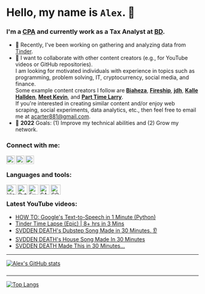 # Hello, my name is `Alex`. 👋

### I'm a [CPA](https://en.wikipedia.org/wiki/Certified_Public_Accountant) and currently work as a Tax Analyst at [BD](https://www.bd.com/en-us).

- 🌱 Recently, I've been working on gathering and analyzing data from [Tinder](https://github.com/acarter881/tinder_likes_data).
- 👯 I want to collaborate with other content creators (e.g., for YouTube videos or GitHub repositories). <br>
I am looking for motivated individuals with experience in topics such as programming, problem solving, IT, cryptocurrency, social media, and finance. <br>
Some example content creators I follow are **[Biaheza](https://www.youtube.com/c/biaheza)**, **[Fireship](https://www.youtube.com/c/Fireship)**, **[jdh](https://www.youtube.com/c/jdhvideo)**, **[Kalle Hallden](https://www.youtube.com/c/KalleHallden)**, **[Meet Kevin](https://www.youtube.com/c/MeetKevin)**, and **[Part Time Larry](https://www.youtube.com/c/parttimelarry)**. <br>
If you're interested in creating similar content and/or enjoy web scraping, social experiments, data analytics, etc., then feel free to email me at acarter881@gmail.com.
- 🥅 **2022** Goals: (1) Improve my technical abilities and (2) Grow my network.

### Connect with me:
[<img align="left" alt="AlexCarter881 | YouTube" width="22px" src="https://upload.wikimedia.org/wikipedia/commons/thumb/f/fb/YouTube_Kids_LogoVector.svg/1267px-YouTube_Kids_LogoVector.svg.png"/>][youtube]
[<img align="left" alt="acarter881 | LinkedIn" width="22px" src="https://cdn-icons-png.flaticon.com/512/174/174857.png"/>][linkedin]
[<img align="left" alt="acarter881 | Instagram" width="22px" src="https://upload.wikimedia.org/wikipedia/commons/thumb/e/e7/Instagram_logo_2016.svg/2048px-Instagram_logo_2016.svg.png"/>][instagram]

<br />

### Languages and tools:
[<img align="left" alt="Visual Studio Code" width="26px" src="https://miro.medium.com/max/512/1*_T_tWFGY29J6MEKek1vBaw.png"/>][visualStudioCode]
[<img align="left" alt="Python" width="26px" src="https://upload.wikimedia.org/wikipedia/commons/thumb/0/0a/Python.svg/2048px-Python.svg.png"/>][python]
[<img align="left" alt="Excel" width="26px" src="https://cdn-icons-png.flaticon.com/512/888/888850.png"/>][excel]
[<img align="left" alt="SAP" width="26px" src="https://upload.wikimedia.org/wikipedia/commons/thumb/5/59/SAP_2011_logo.svg/1920px-SAP_2011_logo.svg.png"/>][sap]
[<img align="left" alt="SQL" width="26px" src="https://upload.wikimedia.org/wikipedia/commons/thumb/4/49/Applications-database.svg/1024px-Applications-database.svg.png"/>][sql]

<br />

### Latest YouTube videos:
<!-- YOUTUBE:START -->
- [HOW TO: Google&#39;s Text-to-Speech in 1 Minute &lpar;Python&rpar;](https://www.youtube.com/watch?v=EKPpMpKOLZo)
- [Tinder Time Lapse &lpar;Epic&rpar; | 8+ hrs in 3 Mins](https://www.youtube.com/watch?v=ZWvZJnCau0s)
- [SVDDEN DEATH&#39;s Dubstep Song Made in 30 Minutes. 👂](https://www.youtube.com/watch?v=DAxq_qHRF-s)
- [SVDDEN DEATH&#39;s House Song Made In 30 Minutes](https://www.youtube.com/watch?v=cqUI9Nq3qoY)
- [SVDDEN DEATH Made This in 30 Minutes...](https://www.youtube.com/watch?v=3wBO9m-RFMw)
<!-- YOUTUBE:END -->
---

[![Alex's GitHub stats](https://github-readme-stats.vercel.app/api?username=acarter881&show_icons=true&hide_rank=true&theme=radical)](https://github.com/acarter881/github-readme-stats)
###
---

[![Top Langs](https://github-readme-stats.vercel.app/api/top-langs/?username=acarter881&layout=compact&theme=radical)](https://github.com/acarter881/github-readme-stats)

[youtube]: https://www.youtube.com/c/alexcarter881
[instagram]: https://www.instagram.com/acarter881/
[linkedin]: https://www.linkedin.com/in/acarter881/
[visualStudioCode]: https://en.wikipedia.org/wiki/Visual_Studio_Code
[python]: https://en.wikipedia.org/wiki/Python_(programming_language)
[excel]: https://en.wikipedia.org/wiki/Microsoft_Excel
[sap]: https://en.wikipedia.org/wiki/SAP
[sql]: https://en.wikipedia.org/wiki/SQL
